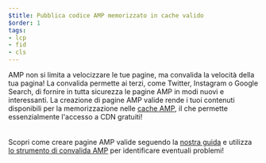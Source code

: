 ```yaml
---
$title: Pubblica codice AMP memorizzato in cache valido
$order: 1
tags:
- lcp
- fid
- cls
---
```


AMP non si limita a velocizzare le tue pagine, ma convalida la velocità della tua pagina! La convalida permette ai terzi, come Twitter, Instagram o Google Search, di fornire in tutta sicurezza le pagine AMP in modi nuovi e interessanti. La creazione di pagine AMP valide rende i tuoi contenuti disponibili per la memorizzazione nelle [cache AMP](https://amp.dev/documentation/guides-and-tutorials/learn/amp-caches-and-cors/how_amp_pages_are_cached/#what-amp-caches-are-available?), il che permette essenzialmente l'accesso a CDN gratuiti!<br><br><br> Scopri come creare pagine AMP valide seguendo la [nostra guida](https://amp.dev/documentation/guides-and-tutorials/learn/validation-workflow/validate_amp/) e utilizza [lo strumento di convalida AMP](http://validator.amp.dev/#url=%24%7BURL%7D) per identificare eventuali problemi!
